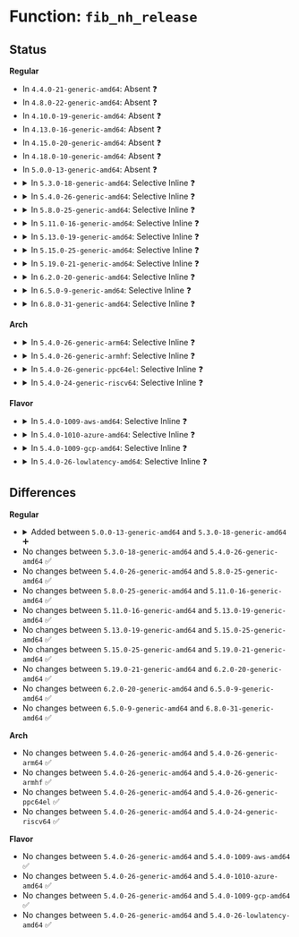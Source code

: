 # Function: <code>fib_nh_release</code>

## Status
<b>Regular</b>
<ul>
<li>
In <code>4.4.0-21-generic-amd64</code>: Absent ❓
</li>
<li>
In <code>4.8.0-22-generic-amd64</code>: Absent ❓
</li>
<li>
In <code>4.10.0-19-generic-amd64</code>: Absent ❓
</li>
<li>
In <code>4.13.0-16-generic-amd64</code>: Absent ❓
</li>
<li>
In <code>4.15.0-20-generic-amd64</code>: Absent ❓
</li>
<li>
In <code>4.18.0-10-generic-amd64</code>: Absent ❓
</li>
<li>
In <code>5.0.0-13-generic-amd64</code>: Absent ❓
</li>
<li>
<details>
<summary>In <code>5.3.0-18-generic-amd64</code>: Selective Inline ❓</summary>

```c
void fib_nh_release(struct net * net, struct fib_nh * fib_nh)
```

```json
{
  "name": "fib_nh_release",
  "collision_type": "Unique Global",
  "inline_type": "Selective",
  "funcs": [
    {
      "addr": 18446744071589100874,
      "name": "fib_nh_release",
      "external": true,
      "loc": "net/ipv4/fib_semantics.c:221",
      "file": "net/ipv4/fib_semantics.c",
      "inline": "not declared, inlined",
      "caller_inline": [
        "net/ipv4/fib_semantics.c:free_fib_info_rcu"
      ],
      "caller_func": [
        "net/ipv4/nexthop.c:nexthop_free_rcu"
      ]
    }
  ],
  "symbols": [
    {
      "addr": 18446744071589101504,
      "name": "fib_nh_release",
      "section": ".text",
      "bind": "STB_GLOBAL",
      "size": 36
    }
  ]
}
```
</details>
</li>
<li>
<details>
<summary>In <code>5.4.0-26-generic-amd64</code>: Selective Inline ❓</summary>

```c
void fib_nh_release(struct net * net, struct fib_nh * fib_nh)
```

```json
{
  "name": "fib_nh_release",
  "collision_type": "Unique Global",
  "inline_type": "Selective",
  "funcs": [
    {
      "addr": 18446744071589325050,
      "name": "fib_nh_release",
      "external": true,
      "loc": "net/ipv4/fib_semantics.c:221",
      "file": "net/ipv4/fib_semantics.c",
      "inline": "not declared, inlined",
      "caller_inline": [
        "net/ipv4/fib_semantics.c:free_fib_info_rcu"
      ],
      "caller_func": [
        "net/ipv4/nexthop.c:nexthop_free_rcu"
      ]
    }
  ],
  "symbols": [
    {
      "addr": 18446744071589325680,
      "name": "fib_nh_release",
      "section": ".text",
      "bind": "STB_GLOBAL",
      "size": 36
    }
  ]
}
```
</details>
</li>
<li>
<details>
<summary>In <code>5.8.0-25-generic-amd64</code>: Selective Inline ❓</summary>

```c
void fib_nh_release(struct net * net, struct fib_nh * fib_nh)
```

```json
{
  "name": "fib_nh_release",
  "collision_type": "Unique Global",
  "inline_type": "Selective",
  "funcs": [
    {
      "addr": 18446744071590303533,
      "name": "fib_nh_release",
      "external": true,
      "loc": "net/ipv4/fib_semantics.c:221",
      "file": "net/ipv4/fib_semantics.c",
      "inline": "not declared, inlined",
      "caller_inline": [
        "net/ipv4/fib_semantics.c:free_fib_info_rcu"
      ],
      "caller_func": [
        "net/ipv4/nexthop.c:nh_create_ipv4",
        "net/ipv4/nexthop.c:nexthop_free_rcu"
      ]
    }
  ],
  "symbols": [
    {
      "addr": 18446744071590305984,
      "name": "fib_nh_release",
      "section": ".text",
      "bind": "STB_GLOBAL",
      "size": 36
    }
  ]
}
```
</details>
</li>
<li>
<details>
<summary>In <code>5.11.0-16-generic-amd64</code>: Selective Inline ❓</summary>

```c
void fib_nh_release(struct net * net, struct fib_nh * fib_nh)
```

```json
{
  "name": "fib_nh_release",
  "collision_type": "Unique Global",
  "inline_type": "Selective",
  "funcs": [
    {
      "addr": 18446744071590356477,
      "name": "fib_nh_release",
      "external": true,
      "loc": "net/ipv4/fib_semantics.c:221",
      "file": "net/ipv4/fib_semantics.c",
      "inline": "not declared, inlined",
      "caller_inline": [
        "net/ipv4/fib_semantics.c:free_fib_info_rcu"
      ],
      "caller_func": [
        "net/ipv4/nexthop.c:nh_create_ipv4",
        "net/ipv4/nexthop.c:nexthop_free_rcu"
      ]
    }
  ],
  "symbols": [
    {
      "addr": 18446744071590359072,
      "name": "fib_nh_release",
      "section": ".text",
      "bind": "STB_GLOBAL",
      "size": 36
    }
  ]
}
```
</details>
</li>
<li>
<details>
<summary>In <code>5.13.0-19-generic-amd64</code>: Selective Inline ❓</summary>

```c
void fib_nh_release(struct net * net, struct fib_nh * fib_nh)
```

```json
{
  "name": "fib_nh_release",
  "collision_type": "Unique Global",
  "inline_type": "Selective",
  "funcs": [
    {
      "addr": 18446744071590271997,
      "name": "fib_nh_release",
      "external": true,
      "loc": "net/ipv4/fib_semantics.c:221",
      "file": "net/ipv4/fib_semantics.c",
      "inline": "not declared, inlined",
      "caller_inline": [
        "net/ipv4/fib_semantics.c:free_fib_info_rcu"
      ],
      "caller_func": [
        "net/ipv4/nexthop.c:nh_create_ipv4",
        "net/ipv4/nexthop.c:nexthop_free_rcu"
      ]
    }
  ],
  "symbols": [
    {
      "addr": 18446744071590274496,
      "name": "fib_nh_release",
      "section": ".text",
      "bind": "STB_GLOBAL",
      "size": 36
    }
  ]
}
```
</details>
</li>
<li>
<details>
<summary>In <code>5.15.0-25-generic-amd64</code>: Selective Inline ❓</summary>

```c
void fib_nh_release(struct net * net, struct fib_nh * fib_nh)
```

```json
{
  "name": "fib_nh_release",
  "collision_type": "Unique Global",
  "inline_type": "Selective",
  "funcs": [
    {
      "addr": 18446744071591057290,
      "name": "fib_nh_release",
      "external": true,
      "loc": "net/ipv4/fib_semantics.c:220",
      "file": "net/ipv4/fib_semantics.c",
      "inline": "not declared, inlined",
      "caller_inline": [
        "net/ipv4/fib_semantics.c:free_fib_info_rcu"
      ],
      "caller_func": [
        "net/ipv4/nexthop.c:nh_create_ipv4",
        "net/ipv4/nexthop.c:nexthop_free_rcu"
      ]
    }
  ],
  "symbols": [
    {
      "addr": 18446744071591059760,
      "name": "fib_nh_release",
      "section": ".text",
      "bind": "STB_GLOBAL",
      "size": 36
    }
  ]
}
```
</details>
</li>
<li>
<details>
<summary>In <code>5.19.0-21-generic-amd64</code>: Selective Inline ❓</summary>

```c
void fib_nh_release(struct net * net, struct fib_nh * fib_nh)
```

```json
{
  "name": "fib_nh_release",
  "collision_type": "Unique Global",
  "inline_type": "Selective",
  "funcs": [
    {
      "addr": 18446744071592706358,
      "name": "fib_nh_release",
      "external": true,
      "loc": "net/ipv4/fib_semantics.c:222",
      "file": "net/ipv4/fib_semantics.c",
      "inline": "not declared, inlined",
      "caller_inline": [
        "net/ipv4/fib_semantics.c:free_fib_info_rcu"
      ],
      "caller_func": [
        "net/ipv4/nexthop.c:nh_create_ipv4",
        "net/ipv4/nexthop.c:nh_create_ipv4",
        "net/ipv4/nexthop.c:nexthop_free_rcu"
      ]
    }
  ],
  "symbols": [
    {
      "addr": 18446744071592708880,
      "name": "fib_nh_release",
      "section": ".text",
      "bind": "STB_GLOBAL",
      "size": 48
    }
  ]
}
```
</details>
</li>
<li>
<details>
<summary>In <code>6.2.0-20-generic-amd64</code>: Selective Inline ❓</summary>

```c
void fib_nh_release(struct net * net, struct fib_nh * fib_nh)
```

```json
{
  "name": "fib_nh_release",
  "collision_type": "Unique Global",
  "inline_type": "Selective",
  "funcs": [
    {
      "addr": 18446744071594576278,
      "name": "fib_nh_release",
      "external": true,
      "loc": "net/ipv4/fib_semantics.c:223",
      "file": "net/ipv4/fib_semantics.c",
      "inline": "not declared, inlined",
      "caller_inline": [
        "net/ipv4/fib_semantics.c:free_fib_info_rcu"
      ],
      "caller_func": [
        "net/ipv4/nexthop.c:nh_create_ipv4",
        "net/ipv4/nexthop.c:nh_create_ipv4",
        "net/ipv4/nexthop.c:nexthop_free_rcu"
      ]
    }
  ],
  "symbols": [
    {
      "addr": 18446744071594578816,
      "name": "fib_nh_release",
      "section": ".text",
      "bind": "STB_GLOBAL",
      "size": 48
    }
  ]
}
```
</details>
</li>
<li>
<details>
<summary>In <code>6.5.0-9-generic-amd64</code>: Selective Inline ❓</summary>

```c
void fib_nh_release(struct net * net, struct fib_nh * fib_nh)
```

```json
{
  "name": "fib_nh_release",
  "collision_type": "Unique Global",
  "inline_type": "Selective",
  "funcs": [
    {
      "addr": 18446744071594968086,
      "name": "fib_nh_release",
      "external": true,
      "loc": "net/ipv4/fib_semantics.c:223",
      "file": "net/ipv4/fib_semantics.c",
      "inline": "not declared, inlined",
      "caller_inline": [
        "net/ipv4/fib_semantics.c:free_fib_info_rcu"
      ],
      "caller_func": [
        "net/ipv4/nexthop.c:nh_create_ipv4",
        "net/ipv4/nexthop.c:nh_create_ipv4",
        "net/ipv4/nexthop.c:nexthop_free_rcu"
      ]
    }
  ],
  "symbols": [
    {
      "addr": 18446744071594970608,
      "name": "fib_nh_release",
      "section": ".text",
      "bind": "STB_GLOBAL",
      "size": 48
    }
  ]
}
```
</details>
</li>
<li>
<details>
<summary>In <code>6.8.0-31-generic-amd64</code>: Selective Inline ❓</summary>

```c
void fib_nh_release(struct net * net, struct fib_nh * fib_nh)
```

```json
{
  "name": "fib_nh_release",
  "collision_type": "Unique Global",
  "inline_type": "Selective",
  "funcs": [
    {
      "addr": 18446744071595780582,
      "name": "fib_nh_release",
      "external": true,
      "loc": "net/ipv4/fib_semantics.c:223",
      "file": "net/ipv4/fib_semantics.c",
      "inline": "not declared, inlined",
      "caller_inline": [
        "net/ipv4/fib_semantics.c:free_fib_info_rcu"
      ],
      "caller_func": [
        "net/ipv4/nexthop.c:nh_create_ipv4",
        "net/ipv4/nexthop.c:nh_create_ipv4",
        "net/ipv4/nexthop.c:nexthop_free_rcu"
      ]
    }
  ],
  "symbols": [
    {
      "addr": 18446744071595783104,
      "name": "fib_nh_release",
      "section": ".text",
      "bind": "STB_GLOBAL",
      "size": 48
    }
  ]
}
```
</details>
</li>
</ul>
<b>Arch</b>
<ul>
<li>
<details>
<summary>In <code>5.4.0-26-generic-arm64</code>: Selective Inline ❓</summary>

```c
void fib_nh_release(struct net * net, struct fib_nh * fib_nh)
```

```json
{
  "name": "fib_nh_release",
  "collision_type": "Unique Global",
  "inline_type": "Selective",
  "funcs": [
    {
      "addr": 18446603336502962772,
      "name": "fib_nh_release",
      "external": true,
      "loc": "net/ipv4/fib_semantics.c:221",
      "file": "net/ipv4/fib_semantics.c",
      "inline": "not declared, inlined",
      "caller_inline": [
        "net/ipv4/fib_semantics.c:free_fib_info_rcu"
      ],
      "caller_func": [
        "net/ipv4/nexthop.c:nexthop_free_rcu"
      ]
    }
  ],
  "symbols": [
    {
      "addr": 18446603336502964280,
      "name": "fib_nh_release",
      "section": ".text",
      "bind": "STB_GLOBAL",
      "size": 68
    }
  ]
}
```
</details>
</li>
<li>
<details>
<summary>In <code>5.4.0-26-generic-armhf</code>: Selective Inline ❓</summary>

```c
void fib_nh_release(struct net * net, struct fib_nh * fib_nh)
```

```json
{
  "name": "fib_nh_release",
  "collision_type": "Unique Global",
  "inline_type": "Selective",
  "funcs": [
    {
      "addr": 3235652292,
      "name": "fib_nh_release",
      "external": true,
      "loc": "net/ipv4/fib_semantics.c:221",
      "file": "net/ipv4/fib_semantics.c",
      "inline": "not declared, inlined",
      "caller_inline": [
        "net/ipv4/fib_semantics.c:free_fib_info_rcu"
      ],
      "caller_func": [
        "net/ipv4/nexthop.c:nexthop_create",
        "net/ipv4/nexthop.c:nexthop_free_rcu"
      ]
    }
  ],
  "symbols": [
    {
      "addr": 3235653108,
      "name": "fib_nh_release",
      "section": ".text",
      "bind": "STB_GLOBAL",
      "size": 52
    }
  ]
}
```
</details>
</li>
<li>
<details>
<summary>In <code>5.4.0-26-generic-ppc64el</code>: Selective Inline ❓</summary>

```c
void fib_nh_release(struct net * net, struct fib_nh * fib_nh)
```

```json
{
  "name": "fib_nh_release",
  "collision_type": "Unique Global",
  "inline_type": "Selective",
  "funcs": [
    {
      "addr": 13835058055296641776,
      "name": "fib_nh_release",
      "external": true,
      "loc": "net/ipv4/fib_semantics.c:221",
      "file": "net/ipv4/fib_semantics.c",
      "inline": "not declared, inlined",
      "caller_inline": [
        "net/ipv4/fib_semantics.c:free_fib_info_rcu"
      ],
      "caller_func": [
        "net/ipv4/nexthop.c:nexthop_free_rcu"
      ]
    }
  ],
  "symbols": [
    {
      "addr": 13835058055296644176,
      "name": "fib_nh_release",
      "section": ".text",
      "bind": "STB_GLOBAL",
      "size": 48
    }
  ]
}
```
</details>
</li>
<li>
<details>
<summary>In <code>5.4.0-24-generic-riscv64</code>: Selective Inline ❓</summary>

```c
void fib_nh_release(struct net * net, struct fib_nh * fib_nh)
```

```json
{
  "name": "fib_nh_release",
  "collision_type": "Unique Global",
  "inline_type": "Selective",
  "funcs": [
    {
      "addr": 18446743936279044514,
      "name": "fib_nh_release",
      "external": true,
      "loc": "net/ipv4/fib_semantics.c:221",
      "file": "net/ipv4/fib_semantics.c",
      "inline": "not declared, inlined",
      "caller_inline": [
        "net/ipv4/fib_semantics.c:free_fib_info_rcu"
      ],
      "caller_func": [
        "net/ipv4/nexthop.c:nexthop_free_rcu"
      ]
    }
  ],
  "symbols": [
    {
      "addr": 18446743936279045296,
      "name": "fib_nh_release",
      "section": ".text",
      "bind": "STB_GLOBAL",
      "size": 62
    }
  ]
}
```
</details>
</li>
</ul>
<b>Flavor</b>
<ul>
<li>
<details>
<summary>In <code>5.4.0-1009-aws-amd64</code>: Selective Inline ❓</summary>

```c
void fib_nh_release(struct net * net, struct fib_nh * fib_nh)
```

```json
{
  "name": "fib_nh_release",
  "collision_type": "Unique Global",
  "inline_type": "Selective",
  "funcs": [
    {
      "addr": 18446744071588931226,
      "name": "fib_nh_release",
      "external": true,
      "loc": "net/ipv4/fib_semantics.c:221",
      "file": "net/ipv4/fib_semantics.c",
      "inline": "not declared, inlined",
      "caller_inline": [
        "net/ipv4/fib_semantics.c:free_fib_info_rcu"
      ],
      "caller_func": [
        "net/ipv4/nexthop.c:nexthop_free_rcu"
      ]
    }
  ],
  "symbols": [
    {
      "addr": 18446744071588931856,
      "name": "fib_nh_release",
      "section": ".text",
      "bind": "STB_GLOBAL",
      "size": 36
    }
  ]
}
```
</details>
</li>
<li>
<details>
<summary>In <code>5.4.0-1010-azure-amd64</code>: Selective Inline ❓</summary>

```c
void fib_nh_release(struct net * net, struct fib_nh * fib_nh)
```

```json
{
  "name": "fib_nh_release",
  "collision_type": "Unique Global",
  "inline_type": "Selective",
  "funcs": [
    {
      "addr": 18446744071588643162,
      "name": "fib_nh_release",
      "external": true,
      "loc": "net/ipv4/fib_semantics.c:221",
      "file": "net/ipv4/fib_semantics.c",
      "inline": "not declared, inlined",
      "caller_inline": [
        "net/ipv4/fib_semantics.c:free_fib_info_rcu"
      ],
      "caller_func": [
        "net/ipv4/nexthop.c:nexthop_free_rcu"
      ]
    }
  ],
  "symbols": [
    {
      "addr": 18446744071588643792,
      "name": "fib_nh_release",
      "section": ".text",
      "bind": "STB_GLOBAL",
      "size": 36
    }
  ]
}
```
</details>
</li>
<li>
<details>
<summary>In <code>5.4.0-1009-gcp-amd64</code>: Selective Inline ❓</summary>

```c
void fib_nh_release(struct net * net, struct fib_nh * fib_nh)
```

```json
{
  "name": "fib_nh_release",
  "collision_type": "Unique Global",
  "inline_type": "Selective",
  "funcs": [
    {
      "addr": 18446744071589367610,
      "name": "fib_nh_release",
      "external": true,
      "loc": "net/ipv4/fib_semantics.c:221",
      "file": "net/ipv4/fib_semantics.c",
      "inline": "not declared, inlined",
      "caller_inline": [
        "net/ipv4/fib_semantics.c:free_fib_info_rcu"
      ],
      "caller_func": [
        "net/ipv4/nexthop.c:nexthop_free_rcu"
      ]
    }
  ],
  "symbols": [
    {
      "addr": 18446744071589368240,
      "name": "fib_nh_release",
      "section": ".text",
      "bind": "STB_GLOBAL",
      "size": 36
    }
  ]
}
```
</details>
</li>
<li>
<details>
<summary>In <code>5.4.0-26-lowlatency-amd64</code>: Selective Inline ❓</summary>

```c
void fib_nh_release(struct net * net, struct fib_nh * fib_nh)
```

```json
{
  "name": "fib_nh_release",
  "collision_type": "Unique Global",
  "inline_type": "Selective",
  "funcs": [
    {
      "addr": 18446744071589410538,
      "name": "fib_nh_release",
      "external": true,
      "loc": "net/ipv4/fib_semantics.c:221",
      "file": "net/ipv4/fib_semantics.c",
      "inline": "not declared, inlined",
      "caller_inline": [
        "net/ipv4/fib_semantics.c:free_fib_info_rcu"
      ],
      "caller_func": [
        "net/ipv4/nexthop.c:nexthop_free_rcu"
      ]
    }
  ],
  "symbols": [
    {
      "addr": 18446744071589411168,
      "name": "fib_nh_release",
      "section": ".text",
      "bind": "STB_GLOBAL",
      "size": 36
    }
  ]
}
```
</details>
</li>
</ul>

## Differences
<b>Regular</b>
<ul>
<li>
<details>
<summary>Added between <code>5.0.0-13-generic-amd64</code> and <code>5.3.0-18-generic-amd64</code> ➕</summary>

```c
void fib_nh_release(struct net * net, struct fib_nh * fib_nh)
```
</details>
</li>
<li>
No changes between <code>5.3.0-18-generic-amd64</code> and <code>5.4.0-26-generic-amd64</code> ✅
</li>
<li>
No changes between <code>5.4.0-26-generic-amd64</code> and <code>5.8.0-25-generic-amd64</code> ✅
</li>
<li>
No changes between <code>5.8.0-25-generic-amd64</code> and <code>5.11.0-16-generic-amd64</code> ✅
</li>
<li>
No changes between <code>5.11.0-16-generic-amd64</code> and <code>5.13.0-19-generic-amd64</code> ✅
</li>
<li>
No changes between <code>5.13.0-19-generic-amd64</code> and <code>5.15.0-25-generic-amd64</code> ✅
</li>
<li>
No changes between <code>5.15.0-25-generic-amd64</code> and <code>5.19.0-21-generic-amd64</code> ✅
</li>
<li>
No changes between <code>5.19.0-21-generic-amd64</code> and <code>6.2.0-20-generic-amd64</code> ✅
</li>
<li>
No changes between <code>6.2.0-20-generic-amd64</code> and <code>6.5.0-9-generic-amd64</code> ✅
</li>
<li>
No changes between <code>6.5.0-9-generic-amd64</code> and <code>6.8.0-31-generic-amd64</code> ✅
</li>
</ul>
<b>Arch</b>
<ul>
<li>
No changes between <code>5.4.0-26-generic-amd64</code> and <code>5.4.0-26-generic-arm64</code> ✅
</li>
<li>
No changes between <code>5.4.0-26-generic-amd64</code> and <code>5.4.0-26-generic-armhf</code> ✅
</li>
<li>
No changes between <code>5.4.0-26-generic-amd64</code> and <code>5.4.0-26-generic-ppc64el</code> ✅
</li>
<li>
No changes between <code>5.4.0-26-generic-amd64</code> and <code>5.4.0-24-generic-riscv64</code> ✅
</li>
</ul>
<b>Flavor</b>
<ul>
<li>
No changes between <code>5.4.0-26-generic-amd64</code> and <code>5.4.0-1009-aws-amd64</code> ✅
</li>
<li>
No changes between <code>5.4.0-26-generic-amd64</code> and <code>5.4.0-1010-azure-amd64</code> ✅
</li>
<li>
No changes between <code>5.4.0-26-generic-amd64</code> and <code>5.4.0-1009-gcp-amd64</code> ✅
</li>
<li>
No changes between <code>5.4.0-26-generic-amd64</code> and <code>5.4.0-26-lowlatency-amd64</code> ✅
</li>
</ul>

